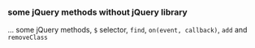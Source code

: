 ### some jQuery methods without jQuery library

... some jQuery methods, `$` selector, `find`, `on(event, callback)`, `add` and `removeClass`
